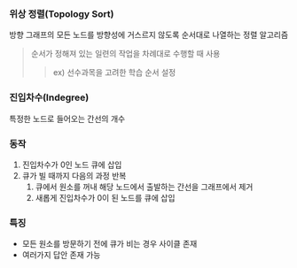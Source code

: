 ### 위상 정렬(Topology Sort)
방향 그래프의 모든 노드를 방향성에 거스르지 않도록 순서대로 나열하는 정렬 알고리즘
> 순서가 정해져 있는 일련의 작업을 차례대로 수행할 때 사용
>> ex) 선수과목을 고려한 학습 순서 설정

### 진입차수(Indegree)
특정한 노드로 들어오는 간선의 개수

### 동작
1. 진입차수가 0인 노드 큐에 삽입
2. 큐가 빌 때까지 다음의 과정 반복
   1) 큐에서 원소를 꺼내 해당 노드에서 출발하는 간선을 그래프에서 제거
   2) 새롭게 진입차수가 0이 된 노드를 큐에 삽입

### 특징
* 모든 원소를 방문하기 전에 큐가 비는 경우 사이클 존재   
* 여러가지 답안 존재 가능   
